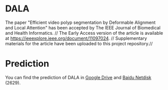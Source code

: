# DALA
The paper "Efficient video polyp segmentation by Deformable Alignment and Local Attention" has been accepted by The IEEE Journal of Biomedical and Health Informatics. //
The Early Access version of the article is available at https://ieeexplore.ieee.org/document/11097024. //
Supplementary materials for the article have been uploaded to this project repository.//
# Prediction
You can find the prediction of DALA in [Google Drive](https://drive.google.com/file/d/1Px0-5oFQEH5rYIC32SM8wUFUBz_qLeOY/view?usp=drive_link) and [Baidu Netdisk](https://pan.baidu.com/s/11tmC32KuMO3OElcbS_pfLA) (2629).
